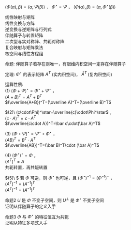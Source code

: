  $(\Phi(\alpha),\beta)=(\alpha,\Psi(\beta))$ ， $\Phi^\star=\Psi$ ， $(\Phi(\alpha),\beta)=(\alpha,\Phi^\star(\beta))$   
  
线性映射与矩阵  
线性变换与方阵  
逆变换与逆矩阵与行列式  
伴随算子与转置矩阵  
二次型与实对称阵、共轭对称阵  
复合映射与矩阵乘法  
核空间与线性方程组  
  
命题: 伴随算子若存在则唯一，有限维内积空间一定存在伴随算子  
  
定理:  $\Phi^\star$ 的表示矩阵 $A^T$ (实内积空间)， $\bar A^T$ (复内积空间)  
  
运算性质:  
 $(1)\ (\Phi+\Psi)^\star=\Phi^\star+\Psi^\star$ ，  
 $(A+B)^T=A^T+B^T$   
 $(\overline{A+B})^T=(\overline A)^T+(\overline B)^T$   
  
 $(2)\ (c\cdot\Phi)^\star=\overline{c}\cdot\Phi^\star$ ，  
 $(c\cdot A)^T=c\cdot A^T$   
 $(\overline{c\cdot A})^T=\bar c\cdot(\bar A)^T$   
  
 $(3)\ (\Phi\circ\Psi)^\star=\Psi^\star\circ\Phi^\star$ ，  
 $(AB)^T=B^T\cdot A^T$   
 $(\overline{AB})^T=(\bar B)^T\cdot (\bar A)^T$   
  
 $(4)\ (\Phi^\star)^\star=\Phi$ ，  
 $(A^T)^T=A$   
共轭转置，再共轭转置  
  
  
 $(5)\ $ 若 $\Phi$ 可逆，则 $\Phi^\star$ 也可逆，且 $(\Phi^\star)^{-1}=(\Phi^{-1})^\star$ ，  
 $(A^T)^{-1}=(A^{-1})^T$   
 $(A^T)^{-1}=(A^{-1})^T$   
  
命题2  $U$ 是 $\Phi$ 不变子空间，则 $U^\perp$ 是 $\Phi^\star$ 不变子空间  
证明从伴随算子的定义入手  
  
命题3  $\Phi$ 与 $\Phi^\star$ 的特征值互为共轭  
证明从特征多项式入手  
